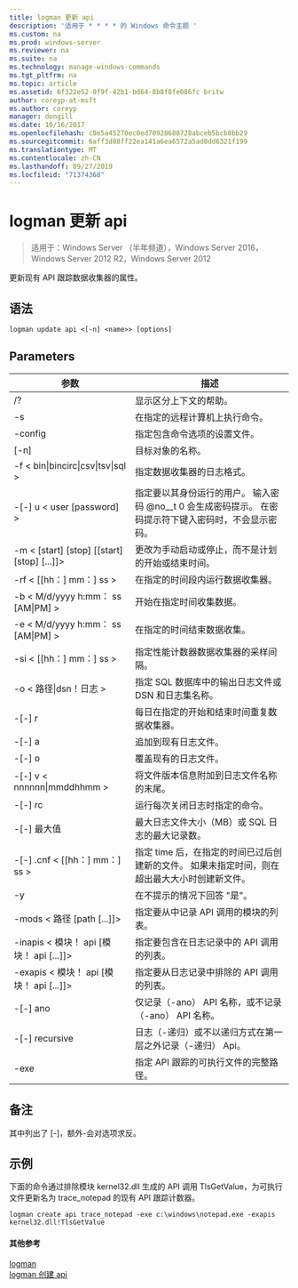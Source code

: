```yaml
---
title: logman 更新 api
description: '适用于 * * * * 的 Windows 命令主题 '
ms.custom: na
ms.prod: windows-server
ms.reviewer: na
ms.suite: na
ms.technology: manage-windows-commands
ms.tgt_pltfrm: na
ms.topic: article
ms.assetid: 6f322e52-0f9f-42b1-bd64-8b8f8fe086fc britw
author: coreyp-at-msft
ms.author: coreyp
manager: dongill
ms.date: 10/16/2017
ms.openlocfilehash: c8e5a45270ec0ed70928688728abceb5bcb8bb29
ms.sourcegitcommit: 6aff3d88ff22ea141a6ea6572a5ad8dd6321f199
ms.translationtype: MT
ms.contentlocale: zh-CN
ms.lasthandoff: 09/27/2019
ms.locfileid: "71374368"
---
```

# <a name="logman-update-api"></a>logman 更新 api

>适用于：Windows Server （半年频道），Windows Server 2016，Windows Server 2012 R2，Windows Server 2012

更新现有 API 跟踪数据收集器的属性。  

## <a name="syntax"></a>语法  
```  
logman update api <[-n] <name>> [options]  
```  
## <a name="parameters"></a>Parameters  

|                    参数                     |                                                                               描述                                                                               |
|--------------------------------------------------|-------------------------------------------------------------------------------------------------------------------------------------------------------------------------|
|                        /?                        |                                                                    显示区分上下文的帮助。                                                                     |
|                -s <computer name>                |                                                          在指定的远程计算机上执行命令。                                                          |
|                 -config <value>                  |                                                         指定包含命令选项的设置文件。                                                         |
|                   [-n] <name>                    |                                                                       目标对象的名称。                                                                        |
| -f < bin&#124;bincirc&#124;csv&#124;tsv&#124;sql > |                                                            指定数据收集器的日志格式。                                                             |
|             -[-] u < user [password] >              | 指定要以其身份运行的用户。 输入密码 @no__t 0 会生成密码提示。 在密码提示符下键入密码时，不会显示密码。 |
|    -m < [start] [stop] [[start] [stop] [...]]>    |                                                更改为手动启动或停止，而不是计划的开始或结束时间。                                                 |
|                -rf < [[hh：] mm：] ss >                |                                                        在指定的时间段内运行数据收集器。                                                         |
|        -b < M/d/yyyy h:mm： ss [AM&#124;PM] >         |                                                              开始在指定时间收集数据。                                                               |
|        -e < M/d/yyyy h:mm： ss [AM&#124;PM] >         |                                                               在指定的时间结束数据收集。                                                                |
|                -si < [[hh：] mm：] ss >                |                                                 指定性能计数器数据收集器的采样间隔。                                                  |
|              -o < 路径&#124;dsn！日志 >              |                                              指定 SQL 数据库中的输出日志文件或 DSN 和日志集名称。                                               |
|                      -[-] r                       |                                                  每日在指定的开始和结束时间重复数据收集器。                                                  |
|                      -[-] a                       |                                                                     追加到现有日志文件。                                                                     |
|                      -[-] o                      |                                                                     覆盖现有的日志文件。                                                                     |
|           -[-] v < nnnnnn&#124;mmddhhmm >           |                                                   将文件版本信息附加到日志文件名称的末尾。                                                   |
|                  -[-] rc <task>                   |                                                         运行每次关闭日志时指定的命令。                                                          |
|                 -[-] 最大值 <value>                  |                                                 最大日志文件大小（MB）或 SQL 日志的最大记录数。                                                  |
|              -[-] .cnf < [[hh：] mm：] ss >              |     指定 time 后，在指定的时间已过后创建新的文件。 如果未指定时间，则在超出最大大小时创建新文件。     |
|                        -y                        |                                                             在不提示的情况下回答 "是"。                                                              |
|            -mods < 路径 [path [...]]>             |                                                          指定要从中记录 API 调用的模块的列表。                                                           |
|     -inapis < 模块！ api [模块！ api [...]]>      |                                                         指定要包含在日志记录中的 API 调用的列表。                                                          |
|     -exapis < 模块！ api [模块！ api [...]]>      |                                                        指定要从日志记录中排除的 API 调用的列表。                                                         |
|                     -[-] ano                      |                                                     仅记录（-ano） API 名称，或不记录（-ano） API 名称。                                                     |
|                  -[-] recursive                   |                                          日志（-递归）或不以递归方式在第一层之外记录（-递归） Api。                                           |
|                   -exe <value>                   |                                                        指定 API 跟踪的可执行文件的完整路径。                                                        |

## <a name="remarks"></a>备注  
其中列出了 [-]，额外-会对选项求反。  
## <a name="BKMK_examples"></a>示例  
下面的命令通过排除模块 kernel32.dll 生成的 API 调用 TlsGetValue，为可执行文件更新名为 trace_notepad 的现有 API 跟踪计数器。  
```  
logman create api trace_notepad -exe c:\windows\notepad.exe -exapis kernel32.dll!TlsGetValue  
```  
#### <a name="additional-references"></a>其他参考  
[logman](logman.md)  
[logman 创建 api](logman-create-api.md)  
